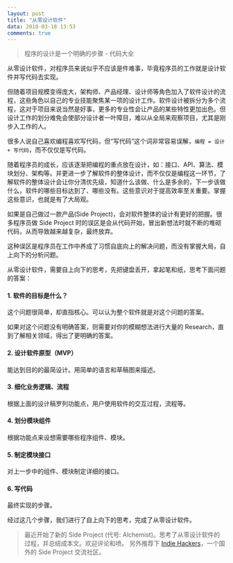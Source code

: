 ```yaml
---
layout: post
title: "从零设计软件"
data: 2018-03-18 13:53
comments: true
---
```


> 程序的设计是一个明确的步骤 - 代码大全

从零设计软件，对程序员来说似乎不应该是件难事，毕竟程序员的工作就是设计软件并写代码去实现。

但随着项目规模变得庞大，架构师、产品经理、设计师等角色加入了软件设计的流程，这些角色以自己的专业技能聚焦某一项的设计工作。软件设计被拆分为多个流程，这对于项目来说当然是好事，更多的专业性会让产品的某些特性更加出色。但设计工作的划分难免会使部分设计者一叶障目，难以从全局来观察项目，尤其是刚步入工作的人。

很多人说自己喜欢编程喜欢写代码，但“写代码”这个词非常容易误解，`编程 = 设计 + 写代码`，而不仅仅是写代码。

随着程序员的成长，应该逐渐把编程的重点放在设计，如：接口、API、算法、模块划分、架构等。并更进一步了解软件的整体设计，而不仅仅是编程这一环节，了解软件的整体设计会让你分清优先级，知道什么该做、什么是多余的，下一步该做什么，软件的哪些目标达到了、哪些没有。这些意识对于提高效率至关重要。掌握这些意识，也就是有了大局观。

如果是自己做过一款产品(Side Project)，会对软件整体的设计有更好的把握。很多程序员做 Side Project 时的误区是会从代码开始，冒出新想法时就不断的堆砌代码，从而导致越来越复杂，最终放弃。

这种误区是程序员在工作中养成了习惯自底向上的解决问题，而没有掌握大局，自上向下的分析问题。

从零设计软件，需要自上向下的思考，先把键盘丢开，拿起笔和纸，思考下面问题的答案：

#### 1. 软件的目标是什么？

这个问题很简单，却直指核心。可以认为整个软件就是对这个问题的答案。

如果对这个问题没有明确答案，则需要对你的模糊想法进行大量的 Research，直到了解相关领域，得出了更明确的答案。

#### 2. 设计软件原型（MVP）

能达到目的的最简设计。用简单的语言和草稿图来描述。

#### 3. 细化业务逻辑、流程

根据上面的设计稿罗列功能点，用户使用软件的交互过程，流程等。

#### 4. 划分模块组件

根据功能点来设想需要哪些程序组件、模块。

#### 5. 制定模块接口

对上一步中的组件、模块制定详细的接口。

#### 6. 写代码

最终实现的步骤。

经过这几个步骤，我们进行了自上向下的思考，完成了从零设计软件。

> 最近开始了新的 Side Project (代号: Alchemist)。思考了从零设计软件的过程，并总结成本文。欢迎评论和喷。
> 另外推荐下 [Indie Hackers](https://www.indiehackers.com)，一个国外的 Side Project 交流社区。
